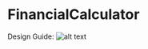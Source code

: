# FinancialCalculator

Design Guide: 
![alt text](https://mir-s3-cdn-cf.behance.net/project_modules/1400/c01b9757749199.59e21fb184777.png "Design Guide")
